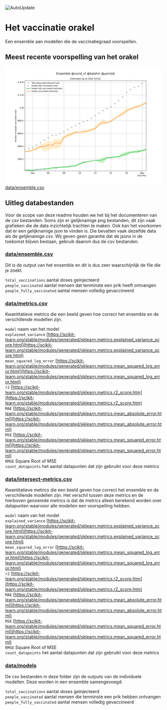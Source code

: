 ![AutoUpdate](https://github.com/Sikerdebaard/netherlands-vaccinations-scraper/workflows/AutoUpdate/badge.svg)

# Het vaccinatie orakel
Een ensemble aan modellen die de vaccinatiegraad voorspellen.

## Meest recente voorspelling van het orakel
![data/ensemble.png](data/ensemble.png)
[data/ensemble.csv]()

## Uitleg databestanden
Voor de scope van deze readme houden we het bij het documenteren van de csv bestanden. Soms zijn er gelijknamige png bestanden, dit zijn vaak grafieken die de data inzichtelijk trachten te maken. Ook kan het voorkomen dat er een gelijknamige json te vinden is. Die bevatten vaak dezelfde data als de gelijknamige csv. Wij geven geen garantie dat de jsons in de toekomst blijven bestaan, gebruik daarom dus de csv bestanden.

### [data/ensemble.csv](data/ensemble.csv)
Dit is de output van het ensemble en dit is dus zeer waarschijnlijk de file die je zoekt.  

`total_vaccinations` aantal doses geinjecteerd  
`people_vaccinated` aantal mensen dat tenminste een prik heeft ontvangen  
`people_fully_vaccinated` aantal mensen volledig gevaccineerd  

### [data/metrics.csv](data/metrics.csv)
Kwantitatieve metrics die een beeld geven hoe correct het ensemble en de verschillende modellen zijn.  

`model` naam van het model  
`explained_variance` [https://scikit-learn.org/stable/modules/generated/sklearn.metrics.explained_variance_score.html](https://scikit-learn.org/stable/modules/generated/sklearn.metrics.explained_variance_score.html)  
`mean_squared_log_error` [https://scikit-learn.org/stable/modules/generated/sklearn.metrics.mean_squared_log_error.html](https://scikit-learn.org/stable/modules/generated/sklearn.metrics.mean_squared_log_error.html)  
`r2` [https://scikit-learn.org/stable/modules/generated/sklearn.metrics.r2_score.htm](https://scikit-learn.org/stable/modules/generated/sklearn.metrics.r2_score.htm)  
`MAE` [https://scikit-learn.org/stable/modules/generated/sklearn.metrics.mean_absolute_error.html](https://scikit-learn.org/stable/modules/generated/sklearn.metrics.mean_absolute_error.html)  
`MSE` [https://scikit-learn.org/stable/modules/generated/sklearn.metrics.mean_squared_error.html](https://scikit-learn.org/stable/modules/generated/sklearn.metrics.mean_squared_error.html)  
`RMSE` Square Root of MSE  
`count_datapoints` het aantal datapunten dat zijn gebruikt voor deze metrics  

### [data/intersect-metrics.csv](data/intersect-metrics.csv)
Kwantitatieve metrics die een beeld geven hoe correct het ensemble en de verschillende modellen zijn. Het verschil tussen deze metrics en de hierboven genoemde metrics is dat de metrics alleen berekend worden over datapunten waarvoor alle modellen een voorspelling hebben.

`model` naam van het model  
`explained_variance` [https://scikit-learn.org/stable/modules/generated/sklearn.metrics.explained_variance_score.html](https://scikit-learn.org/stable/modules/generated/sklearn.metrics.explained_variance_score.html)  
`mean_squared_log_error` [https://scikit-learn.org/stable/modules/generated/sklearn.metrics.mean_squared_log_error.html](https://scikit-learn.org/stable/modules/generated/sklearn.metrics.mean_squared_log_error.html)  
`r2` [https://scikit-learn.org/stable/modules/generated/sklearn.metrics.r2_score.htm](https://scikit-learn.org/stable/modules/generated/sklearn.metrics.r2_score.htm)  
`MAE` [https://scikit-learn.org/stable/modules/generated/sklearn.metrics.mean_absolute_error.html](https://scikit-learn.org/stable/modules/generated/sklearn.metrics.mean_absolute_error.html)  
`MSE` [https://scikit-learn.org/stable/modules/generated/sklearn.metrics.mean_squared_error.html](https://scikit-learn.org/stable/modules/generated/sklearn.metrics.mean_squared_error.html)  
`RMSE` Square Root of MSE  
`count_datapoints` het aantal datapunten dat zijn gebruikt voor deze metrics  

### [data/models](data/models)
De csv bestanden in deze folder zijn de outputs van de individuele modellen. Deze worden in een ensemble samengevoegd.  

`total_vaccinations` aantal doses geinjecteerd  
`people_vaccinated` aantal mensen die tenminste een prik hebben ontvangen  
`people_fully_vaccinated` aantal mensen volledig gevaccineerd  
